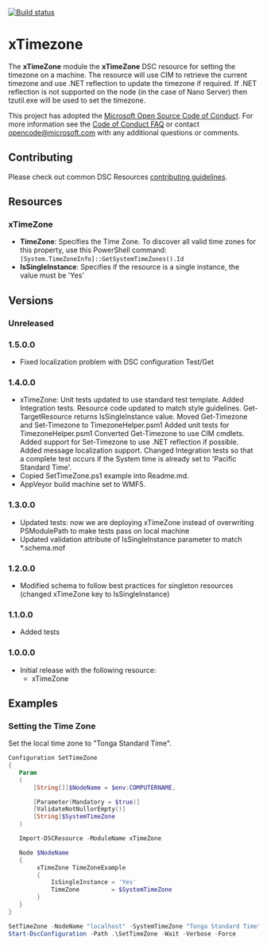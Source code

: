 [![Build status](https://ci.appveyor.com/api/projects/status/7m4cwgkr5x4igpck/branch/master?svg=true)](https://ci.appveyor.com/project/PowerShell/xtimezone/branch/master)

# xTimezone

The **xTimeZone** module the **xTimeZone** DSC resource for setting the timezone on a machine.
The resource will use CIM to retrieve the current timezone and use .NET reflection to update the timezone if required.
If .NET reflection is not supported on the node (in the case of Nano Server) then tzutil.exe will be used to set the timezone.

This project has adopted the [Microsoft Open Source Code of Conduct](https://opensource.microsoft.com/codeofconduct/).
For more information see the [Code of Conduct FAQ](https://opensource.microsoft.com/codeofconduct/faq/) or contact [opencode@microsoft.com](mailto:opencode@microsoft.com) with any additional questions or comments.

## Contributing

Please check out common DSC Resources [contributing guidelines](https://github.com/PowerShell/DscResource.Kit/blob/master/CONTRIBUTING.md).


## Resources

### xTimeZone

* **TimeZone**: Specifies the Time Zone. To discover all valid time zones for this property, use this PowerShell command: `[System.TimeZoneInfo]::GetSystemTimeZones().Id`
* **IsSingleInstance**: Specifies if the resource is a single instance, the value must be 'Yes'

## Versions

### Unreleased

### 1.5.0.0
* Fixed localization problem with DSC configuration Test/Get

### 1.4.0.0

* xTimeZone: Unit tests updated to use standard test template.
             Added Integration tests.
             Resource code updated to match style guidelines.
             Get-TargetResource returns IsSingleInstance value.
             Moved Get-Timezone and Set-Timezone to TimezoneHelper.psm1
             Added unit tests for TimezoneHelper.psm1
             Converted Get-Timezone to use CIM cmdlets.
             Added support for Set-Timezone to use .NET reflection if possible.
             Added message localization support.
             Changed Integration tests so that a complete test occurs if the System time is already set to 'Pacific Standard Time'.
* Copied SetTimeZone.ps1 example into Readme.md.
* AppVeyor build machine set to WMF5.

### 1.3.0.0

* Updated tests: now we are deploying xTimeZone instead of overwriting PSModulePath to make tests pass on local machine
* Updated validation attribute of IsSingleInstance parameter to match *.schema.mof

### 1.2.0.0

* Modified schema to follow best practices for singleton resources (changed xTimeZone key to IsSingleInstance)

### 1.1.0.0

* Added tests

### 1.0.0.0

* Initial release with the following resource:
    - xTimeZone

## Examples

### Setting the Time Zone

Set the local time zone to "Tonga Standard Time".

```powershell
Configuration SetTimeZone
{
   Param
   (
       [String[]]$NodeName = $env:COMPUTERNAME,

       [Parameter(Mandatory = $true)]
       [ValidateNotNullorEmpty()]
       [String]$SystemTimeZone
   )

   Import-DSCResource -ModuleName xTimeZone

   Node $NodeName
   {
        xTimeZone TimeZoneExample
        {
            IsSingleInstance = 'Yes'
            TimeZone         = $SystemTimeZone
        }
   }
}

SetTimeZone -NodeName "localhost" -SystemTimeZone "Tonga Standard Time"
Start-DscConfiguration -Path .\SetTimeZone -Wait -Verbose -Force
```

